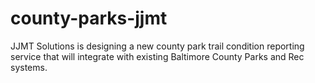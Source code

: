 # county-parks-jjmt
JJMT Solutions is designing a new county park trail condition reporting service that will integrate with existing Baltimore County Parks and Rec systems.
